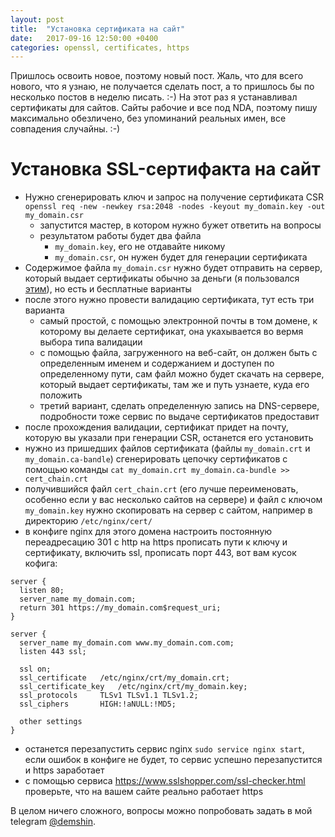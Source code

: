 ```yaml
---
layout: post
title:  "Установка сертификата на сайт"
date:   2017-09-16 12:50:00 +0400
categories: openssl, certificates, https
---
```


Пришлось освоить новое, поэтому новый пост. Жаль, что для всего нового, что я узнаю, не получается сделать пост, а то пришлось бы по несколько постов в неделю писать. :-)
На этот раз я устанавливал сертификаты для сайтов. Сайты рабочие и все под NDA, поэтому пишу максимально обезличено, без упоминаний реальных имен, все совпадения случайны. :-)

# Установка SSL-сертифакта на сайт
-  Нужно сгенерировать ключ и запрос на получение сертификата CSR `openssl req -new -newkey rsa:2048 -nodes -keyout my_domain.key -out my_domain.csr`
    - запустится мастер, в котором нужно бужет ответить на вопросы
    - результатом работы будет два файла
        - `my_domain.key`, его не отдавайте никому
        - `my_domain.csr`, он нужен будет для генерации сертификата
- Содержимое файла `my_domain.csr` нужно будет отправить на сервер, который выдает сертификаты обычно за деньги (я пользовался [этим](http://namecheap.com/)), но есть и бесплатные варианты
- после этого нужно провести валидацию сертификата, тут есть три варианта
    - самый простой, с помощью электронной почты в том домене, к которому вы делаете сертификат, она укахывается во вермя выбора типа валидации
    - с помощью файла, загруженного на веб-сайт, он должен быть с определенным именем и содержанием и доступен по определенному пути, сам файл можно будет скачать на сервере, который выдает сертификаты, там же и путь узнаете, куда его положить
    - третий вариант, сделать определенную запись на DNS-сервере, подробности тоже сервис по выдаче сертификатов предоставит
- после прохождения валидации, сертификат придет на почту, которую вы указали при генерации CSR, останется его установить
- нужно из пришедших файлов сертификата (файлы `my_domain.crt` и `my_domain.ca-bandle`) сгенерировать цепочку сертификатов с помощью команды `cat my_domain.crt my_domain.ca-bundle >> cert_chain.crt`
- получившийся файл `cert_chain.crt` (его лучше переименовать, особенно если у вас несколько сайтов на сервере) и файл с ключом `my_domain.key` нужно скопировать на сервер с сайтом, например в директорию `/etc/nginx/cert/`
- в конфиге nginx для этого домена настроить постоянную переадресацию 301 с http на https прописать пути к ключу и сертификату, включить ssl, прописать порт 443, вот вам кусок кофига:
```
server {
  listen 80;
  server_name my_domain.com;
  return 301 https://my_domain.com$request_uri;
}

server {
  server_name my_domain.com www.my_domain.com.com;
  listen 443 ssl;

  ssl on;
  ssl_certificate	/etc/nginx/crt/my_domain.crt;
  ssl_certificate_key	/etc/nginx/crt/my_domain.key;
  ssl_protocols		TLSv1 TLSv1.1 TLSv1.2;
  ssl_ciphers		HIGH:!aNULL:!MD5;

  other settings
}
```
- останется перезапустить сервис nginx `sudo service nginx start`, если ошибок в конфиге не будет, то сервис успешно перезапустится и https заработает
- с помощью сервиса https://www.sslshopper.com/ssl-checker.html проверьте, что на вашем сайте реально работает https

В целом ничего сложного, вопросы можно попробовать задать в мой telegram [@demshin](https://t.me/demshin).